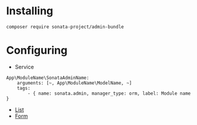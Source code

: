 # Installing
`composer require sonata-project/admin-bundle`
# Configuring
* Service
```
App\ModuleName\SonataAdminName:
    arguments: [~, App\ModuleName\ModelName, ~]
    tags:
        - { name: sonata.admin, manager_type: orm, label: Module name }

```
* [List](https://sonata-project.org/bundles/doctrine-orm-admin/master/doc/reference/list_field_definition.html)
* [Form](https://sonata-project.org/bundles/doctrine-orm-admin/master/doc/reference/form_field_definition.html)